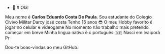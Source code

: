 - 👋 # Olá!

Meu nome é **Carlos Eduardo  Costa De Paula**. Sou estudante do Colegio Civivo Militar Darcy josé costa 
 Tenho 16 anos :sunglasses:
O meu Hobby favorito é jogar no celular e videogame 
No momento não trabalho mais pretendo começar em breve 
Minha língua nativa é o português :brazil:
Nasci em Ivaiporã Pr 

Dou-te boas-vindas ao meu GitHub.
